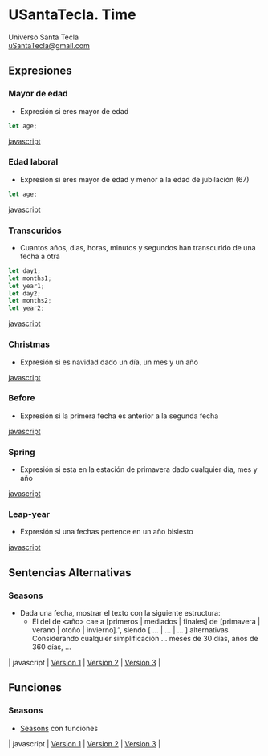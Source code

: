 # USantaTecla. Time
Universo Santa Tecla  
[uSantaTecla@gmail.com](mailto:uSantaTecla@gmail.com) 

## Expresiones

### Mayor de edad

* Expresión si eres mayor de edad

```javascript
let age;
```

[javascript](https://github.com/USantaTecla-mathematics/javascript/blob/master/expresiones/Mayor%20de%20edad/Mayor%20de%20edad.js)

### Edad laboral

* Expresión si eres mayor de edad y menor a la edad de jubilación (67)

```javascript
let age;
```

[javascript](https://github.com/USantaTecla-mathematics/javascript/blob/master/expresiones/Edad%20laboral/Edad%20laboral.js)


### Transcuridos

* Cuantos años, dias, horas, minutos y segundos han transcurido de una fecha a otra

```javascript
let day1;
let months1;
let year1;
let day2;
let months2;
let year2;
```

[javascript](https://github.com/USantaTecla-mathematics/javascript/blob/master/expresiones/A%C3%B1os%2C%20dias%2C%20horas%2C%20minutos%2C%20segundos%20transcuridos/UnidadesTemporales.js)

###  Christmas

* Expresión si es navidad dado un día, un mes y un año

[javascript](https://github.com/USantaTecla-date/javascript/blob/master/expresiones/christmas/Christmas.js)

###  Before

* Expresión si la primera fecha es anterior a la segunda fecha

[javascript](https://github.com/USantaTecla-date/javascript/blob/master/expresiones/before/Before.js)

###  Spring

* Expresión si esta en la estación de primavera dado cualquier día, mes y año

[javascript](https://github.com/USantaTecla-date/javascript/blob/master/expresiones/Spring/Spring.js)

###  Leap-year

* Expresión si una fechas pertence en un año bisiesto

[javascript](https://github.com/USantaTecla-date/javascript/blob/master/expresiones/leapYear/LeapYear.js)


## Sentencias Alternativas

### Seasons

* Dada una fecha, mostrar el texto con la siguiente estructura:
   * El <dia> del <mes> de <año> cae a [primeros \| mediados \| finales] de [primavera \| verano \| otoño \| invierno].”, siendo [ … \| … \| … ] alternativas. Considerando cualquier simplificación ... meses de 30 días, años de 360 días, ...

|
javascript
| 
[Version 1](https://github.com/USantaTecla-date/javascript/blob/master/sentenciasAlternativas/seasons..%20Version1/Seasons.%20Version1.js)
|
[Version 2](https://github.com/USantaTecla-date/javascript/blob/master/sentenciasAlternativas/seasons..%20Version2/Seasons.%20Version2.js)
|
[Version 3](https://github.com/USantaTecla-date/javascript/blob/master/sentenciasAlternativas/seasons.%20Version3/Seasons.%20Version3.js)
|

## Funciones

###  Seasons

* [Seasons](https://github.com/USantaTecla-date/requirements#seasons) con funciones

|
javascript
|
[Version 1](https://github.com/USantaTecla-date/javascript/blob/master/funciones/seasons.%20Version1/Seasons.%20Version1.js)
|
[Version 2](https://github.com/USantaTecla-date/javascript/blob/master/funciones/seasons.%20Version2/Seasons.%20Version2.js)
|
[Version 3](https://github.com/USantaTecla-date/javascript/blob/master/funciones/seasons.%20Version3/Seasons.%20Version3.js)
|


